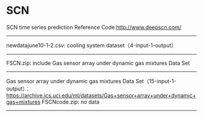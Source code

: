 # SCN
SCN time series prediction Reference Code:http://www.deepscn.com/
***********************************************************************
newdatajune10-1-2.csv:  cooling system dataset（4-input-1-output）
***********************************************************************
FSCN.zip: include Gas sensor array under dynamic gas mixtures Data Set
***********************************************************************
Gas sensor array under dynamic gas mixtures Data Set（15-input-1-output）：https://archive.ics.uci.edu/ml/datasets/Gas+sensor+array+under+dynamic+gas+mixtures
FSCNcode.zip: no data
***********************************************************************
